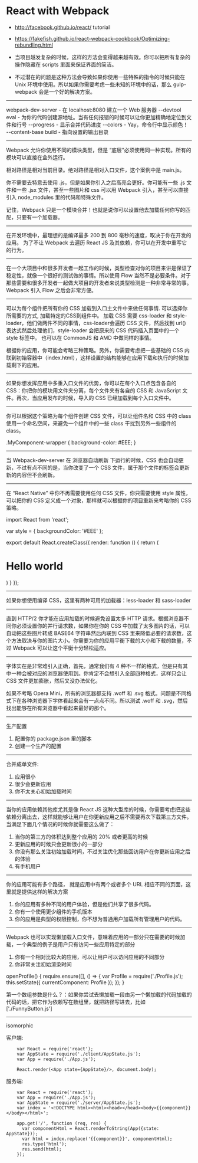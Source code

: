 # React with Webpack

- http://facebook.github.io/react/ tutorial
- https://fakefish.github.io/react-webpack-cookbook/Optimizing-rebundling.html



- 当项目越发复杂的时候，这样的方法会变得越来越有效。你可以把所有复杂的操作隐藏在 scripts 里面来保证界面的简洁。

- 不过潜在的问题是这种方法会导致如果你使用一些特殊的指令的时候只能在 Unix 环境中使用。所以如果你需要考虑一些未知的环境中的话，那么 gulp-webpack 会是一个好的解决方案。

--------------------------------------------------------------------------------------------------

webpack-dev-server - 在 localhost:8080 建立一个 Web 服务器
--devtool eval - 为你的代码创建源地址。当有任何报错的时候可以让你更加精确地定位到文件和行号
--progress - 显示合并代码进度
--colors - Yay，命令行中显示颜色！
--content-base build - 指向设置的输出目录

--------------------------------------------------------------------------------------------------

Webpack 允许你使用不同的模块类型，但是 “底层”必须使用同一种实现。所有的模块可以直接在盒外运行。

相对路径是相对当前目录。绝对路径是相对入口文件，这个案例中是 main.js。

你不需要去特意去使用 .js，但是如果你引入之后高亮会更好。你可能有一些 .js 文件和一些 .jsx 文件，甚至一些图片和 css 可以用 Webpack 引入，甚至可以直接引入 node_modules 里的代码和特殊文件。

记住，Webpack 只是一个模块合并！也就是说你可以设置他去加载任何你写的匹配，只要有一个加载器。

--------------------------------------------------------------------------------------------------

在开发环境中，最理想的是编译最多 200 到 800 毫秒的速度，取决于你在开发的应用。
为了不让 Webpack 去遍历 React JS 及其依赖，你可以在开发中重写它的行为。

--------------------------------------------------------------------------------------------------

在一个大项目中和很多开发者一起工作的时候，类型检查对你的项目来讲是保证了稳定性，就像一个很好的测试做的事情。所以使用 Flow 当然不是必要条件。对于那些需要和很多开发者一起做大项目的开发者来说类型检测是一种非常寻常的事。
Webpack 引入 Flow 之后会非常方便。

--------------------------------------------------------------------------------------------------

可以为每个组件把所有你的 CSS 加载到入口主文件中来做任何事情.
可以选择你所需要的方式, 加载特定的CSS到组件中。
加载 CSS 需要 css-loader 和 style-loader，他们做两件不同的事情，css-loader会遍历 CSS 文件，然后找到 url() 表达式然后处理他们，style-loader 会把原来的 CSS 代码插入页面中的一个 style 标签中。
也可以在 CommonJS 和 AMD 中做同样的事情。

根据你的应用，你可能会考略三种策略。另外，你需要考虑把一些基础的 CSS 内联到初始容器中（index.html），这样设置的结构能够在应用下载和执行的时候加载剩下的应用。

--------------------------------------------------------------------------------------------------

如果你想发挥应用中多重入口文件的优势，你可以在每个入口点包含各自的 CSS：你把你的模块用文件夹分离，每个文件夹有各自的 CSS 和 JavaScript 文件。再次，当应用发布的时候，导入的 CSS 已经加载到每个入口文件中。

--------------------------------------------------------------------------------------------------

你可以根据这个策略为每个组件创建 CSS 文件，可以让组件名和 CSS 中的 class 使用一个命名空间，来避免一个组件中的一些 class 干扰到另外一些组件的 class。

.MyComponent-wrapper {
  background-color: #EEE;
}

--------------------------------------------------------------------------------------------------

当 Webpack-dev-server 在 浏览器自动刷新 下运行的时候，CSS 也会自动更新，不过有点不同的是，当你改变了一个 CSS 文件，属于那个文件的标签会更新新的内容但不会刷新。

--------------------------------------------------------------------------------------------------

在 “React Native” 中你不再需要使用任何 CSS 文件，你只需要使用 style 属性，可以把你的 CSS 定义成一个对象，那样就可以根据你的项目重新来考略你的 CSS 策略。

import React from 'react';

var style = {
  backgroundColor: '#EEE'
};

export default React.createClass({
  render: function () {
    return (
      <div style={style}>
        <h1>Hello world</h1>
      </div>
    )
  }
});

--------------------------------------------------------------------------------------------------

如果你想使用编译 CSS，这里有两种可用的加载器：less-loader 和 sass-loader

--------------------------------------------------------------------------------------------------

直到 HTTP/2 你才能在应用加载的时候避免设置太多 HTTP 请求。根据浏览器不同你必须设置你的并行请求数，如果你在你的 CSS 中加载了太多图片的话，可以自动把这些图片转成 BASE64 字符串然后内联到 CSS 里来降低必要的请求数，这个方法取决与你的图片大小。你需要为你的应用平衡下载的大小和下载的数量，不过 Webpack 可以让这个平衡十分轻松适应。

--------------------------------------------------------------------------------------------------

字体实在是非常难引入正确，首先，通常我们有 4 种不一样的格式，但是只有其中一种会被对应的浏览器使用到。你肯定不会想引入全部四种格式，这样只会让 CSS 文件更加膨胀，然后又没办法优化。

如果不考略 Opera Mini，所有的浏览器都支持 .woff 和 .svg 格式。问题是不同格式下在各种浏览器下字体看起来会有一点点不同。所以测试 .woff 和 .svg，然后找出能够在所有浏览器中看起来最好的那个。

--------------------------------------------------------------------------------------------------

生产配置

1. 配置你的 package.json 里的脚本
2. 创建一个生产的配置

--------------------------------------------------------------------------------------------------

合并成单文件:

1. 应用很小
2. 很少会更新应用
3. 你不太关心初始加载时间

--------------------------------------------------------------------------------------------------

当你的应用依赖其他库尤其是像 React JS 这种大型库的时候，你需要考虑把这些依赖分离出去，这样就能够让用户在你更新应用之后不需要再次下载第三方文件。当满足下面几个情况的时候你就需要这么做了：

1. 当你的第三方的体积达到整个应用的 20% 或者更高的时候
2. 更新应用的时候只会更新很小的一部分
3. 你没有那么关注初始加载时间，不过关注优化那些回访用户在你更新应用之后的体验
4. 有手机用户

--------------------------------------------------------------------------------------------------

你的应用可能有多个路径， 就是应用中有两个或者多个 URL 相应不同的页面，这里就是提供这样的解决方案

1. 你的应用有多种不同的用户体验，但是他们共享了很多代码。
2. 你有一个使用更少组件的手机版本
3. 你的应用是典型的权限控制，你不想为普通用户加载所有管理用户的代码。

--------------------------------------------------------------------------------------------------

Webpack 也可以实现懒加载入口文件，意味着应用的一部分只在需要的时候加载，一个典型的例子是用户只有访问一些应用特定的部分

1. 你有一个相对比较大的应用，可以让用户可以访问应用的不同部分
2. 你非常关注初始渲染时间

openProfile() {
    require.ensure([], () => {
      var Profile = require('./Profile.js');
      this.setState({
        currentComponent: Profile
      });
    });
}

第一个数组参数是什么？：如果你尝试去懒加载一段由另一个懒加载的代码加载的代码的话，把它作为依赖写在数组里，就把路径写进去，比如 ['./FunnyButton.js']

--------------------------------------------------------------------------------------------------

isomorphic

客户端:

		var React = require('react');
		var AppState = require('./client/AppState.js');
		var App = require('./App.js');

		React.render(<App state={AppState}/>, document.body);

服务端:

		var React = require('react');
		var App = require('./App.js');
		var AppState = require('./server/AppState.js');
		var index = '<!DOCTYPE html><html><head></head><body>{{component}}</body></html>';

		app.get('/', function (req, res) {
		  var componentHtml = React.renderToString(App({state: AppState}));
		  var html = index.replace('{{component}}', componentHtml);
		  res.type('html');
		  res.send(html);
		});

